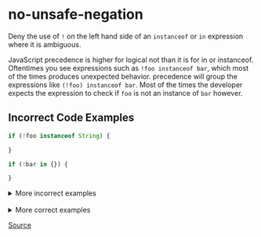 <!--
 generated docs file, do not edit by hand, see xtask/docgen 
-->
# no-unsafe-negation

Deny the use of `!` on the left hand side of an `instanceof` or `in` expression where it is ambiguous.

JavaScript precedence is higher for logical not than it is for in or instanceof. Oftentimes you see
expressions such as `!foo instanceof bar`, which most of the times produces unexpected behavior.
precedence will group the expressions like `(!foo) instanceof bar`. Most of the times the developer expects
the expression to check if `foo` is not an instance of `bar` however.

## Incorrect Code Examples

```js
if (!foo instanceof String) {

}
```

```js
if (!bar in {}) {

}
```

<details>
 <summary> More incorrect examples </summary>

```js
!foo in bar
```

```js
![5] instanceof !4
```
</details><br>
<details>
 <summary> More correct examples </summary>
 If this is intended behavior, you can wrap the expression
```js
(!foo) instanceof bar
```

```js
key in bar
```

```js
bar instanceof bar
```
</details>

[Source](../../../crates/rslint_core/src/groups/errors/no_unsafe_negation.rs)